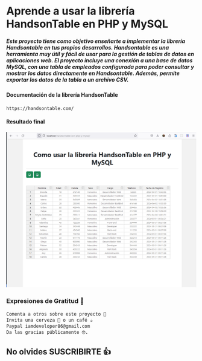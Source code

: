 # Aprende a usar la librería HandsonTable en PHP y MySQL

##### Este proyecto tiene como objetivo enseñarte a implementar la librería Handsontable en tus propios desarrollos. Handsontable es una herramienta muy útil y fácil de usar para la gestión de tablas de datos en aplicaciones web. El proyecto incluye una conexión a una base de datos MySQL, con una tabla de empleados configurada para poder consultar y mostrar los datos directamente en Handsontable. Además, permite exportar los datos de la tabla a un archivo CSV.

#### Documentación de la librería HandsonTable

    https://handsontable.com/

#### Resultado final

![](https://raw.githubusercontent.com/urian121/imagenes-proyectos-github/master/HandsonTable-php-mysql.png)

### Expresiones de Gratitud 🎁

    Comenta a otros sobre este proyecto 📢
    Invita una cerveza 🍺 o un café ☕
    Paypal iamdeveloper86@gmail.com
    Da las gracias públicamente 🤓.

## No olvides SUSCRIBIRTE 👍
